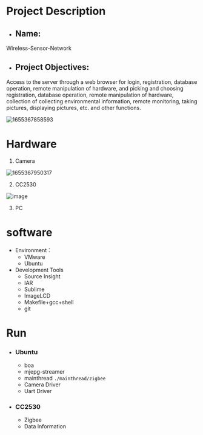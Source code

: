 # Project Description

- ## Name:

Wireless-Sensor-Network

- ## Project Objectives:

Access to the server through a web browser for login, registration, database operation, remote manipulation of hardware, and picking and choosing registration, database operation, remote manipulation of hardware, collection of collecting environmental information, remote monitoring, taking pictures, displaying pictures, etc. and other functions.

![1655367858593](https://user-images.githubusercontent.com/91601547/174029372-2d72589e-5d0a-477b-95a3-20aada970f00.png)



# Hardware

1. Camera

  ![1655367950317](https://user-images.githubusercontent.com/91601547/174029410-9e4d9ace-60da-4c24-9b02-ef2daf1443df.png)
  
2. CC2530

  ![image](https://user-images.githubusercontent.com/91601547/174029764-4afbcb93-ec38-4767-96e4-e055706be7fc.png)
  
3. PC



# software

- Environment：
  - VMware
  - Ubuntu
- Development Tools
  - Source Insight
  - IAR
  - Sublime
  - ImageLCD
  - Makefile+gcc+shell
  - git



# Run

- ### Ubuntu

  - boa
  - mjepg-streamer
  - mainthread
  `./mainthread/zigbee`
  - Camera Driver
  - Uart Driver

- ### CC2530

  - Zigbee
  - Data Information
